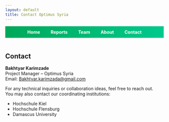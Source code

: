 ```yaml
---
layout: default
title: Contact Optimus Syria
---
```


<div style="text-align:center; background:linear-gradient(90deg, #00a859, #00c98d); padding:10px;">
  <a href="index.html" style="color:white; margin:0 15px; font-weight:bold; text-decoration:none;">Home</a>
  <a href="week1.html" style="color:white; margin:0 15px; font-weight:bold; text-decoration:none;">Reports</a>
  <a href="team.html" style="color:white; margin:0 15px; font-weight:bold; text-decoration:none;">Team</a>
  <a href="about.html" style="color:white; margin:0 15px; font-weight:bold; text-decoration:none;">About</a>
  <a href="contact.html" style="color:white; margin:0 15px; font-weight:bold; text-decoration:none;">Contact</a>
</div>

<br>


<link rel="stylesheet" href="assets/style.css">

## Contact

**Bakhtyar Karimzade**  
Project Manager – Optimus Syria  
Email: Bakhtyar.karimzada@gmail.com  

For any technical inquiries or collaboration ideas, feel free to reach out.  
You may also contact our coordinating institutions:

- Hochschule Kiel
- Hochschule Flensburg  
- Damascus University

<style>
footer { display: none; }
</style>
